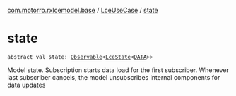 [com.motorro.rxlcemodel.base](../index.md) / [LceUseCase](index.md) / [state](./state.md)

# state

`abstract val state: `[`Observable`](http://reactivex.io/RxJava/3.x/javadoc/io/reactivex/rxjava3/core/Observable.html)`<`[`LceState`](../-lce-state/index.md)`<`[`DATA`](index.md#DATA)`>>`

Model state. Subscription starts data load for the first subscriber.
Whenever last subscriber cancels, the model unsubscribes internal components for data updates

